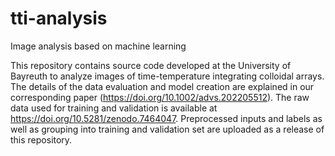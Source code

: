# tti-analysis
Image analysis based on machine learning

This repository contains source code developed at the University of Bayreuth to analyze images of time-temperature integrating colloidal arrays. The details of the data evaluation and model creation are explained in our corresponding paper (https://doi.org/10.1002/advs.202205512). The raw data used for training and validation is available at https://doi.org/10.5281/zenodo.7464047. Preprocessed inputs and labels as well as grouping into training and validation set are uploaded as a release of this repository.
